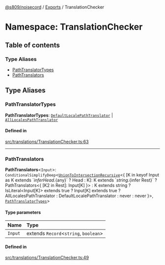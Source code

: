 [@s809/noisecord](../README.md) / [Exports](../modules.md) / TranslationChecker

# Namespace: TranslationChecker

## Table of contents

### Type Aliases

- [PathTranslatorTypes](TranslationChecker.md#pathtranslatortypes)
- [PathTranslators](TranslationChecker.md#pathtranslators)

## Type Aliases

### PathTranslatorTypes

 **PathTranslatorTypes**: [`DefaultLocalePathTranslator`](../classes/DefaultLocalePathTranslator.md) \| [`AllLocalesPathTranslator`](../classes/AllLocalesPathTranslator.md)

#### Defined in

[src/translations/TranslationChecker.ts:63](https://github.com/s809/noisecord/blob/d5882c2/src/translations/TranslationChecker.ts#L63)

___

### PathTranslators

 **PathTranslators**<`Input`\>: `ConditionalSimplifyDeep`<[`UnionToIntersectionRecursive`](../modules.md#uniontointersectionrecursive)<{ [K in keyof Input as K extends \`${infer Head}.${any}\` ? Head : K]: K extends \`${string}.${infer Rest}\` ? PathTranslators<{ [K2 in Rest]: Input[K] }\> : K extends string ? IsLiteral<Input[K]\> extends true ? Input[K] extends true ? AllLocalesPathTranslator : DefaultLocalePathTranslator : never : never }\>, [`PathTranslatorTypes`](TranslationChecker.md#pathtranslatortypes)\>

#### Type parameters

| Name | Type |
| :------ | :------ |
| `Input` | extends `Record`<`string`, `boolean`\> |

#### Defined in

[src/translations/TranslationChecker.ts:49](https://github.com/s809/noisecord/blob/d5882c2/src/translations/TranslationChecker.ts#L49)
